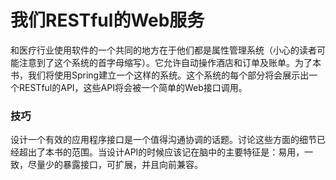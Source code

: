 # 我们RESTful的Web服务

和医疗行业使用软件的一个共同的地方在于他们都是属性管理系统（小心的读者可能注意到了这个系统的首字母缩写）。它允许自动操作酒店和订单及账单。为了本书，我们将使用Spring建立一个这样的系统。这个系统的每个部分将会展示出一个RESTful的API，这些API将会被一个简单的Web接口调用。

### 技巧 ###
设计一个有效的应用程序接口是一个值得沟通协调的话题。讨论这些方面的细节已经超出了本书的范围。当设计API的时候应该记在脑中的主要特征是：易用，一致，尽量少的暴露接口，可扩展，并且向前兼容。